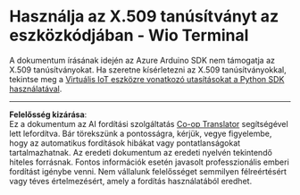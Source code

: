 <!--
CO_OP_TRANSLATOR_METADATA:
{
  "original_hash": "8a74f789f3c1bf41a13c007190360c19",
  "translation_date": "2025-08-27T23:07:48+00:00",
  "source_file": "2-farm/lessons/6-keep-your-plant-secure/wio-terminal-x509.md",
  "language_code": "hu"
}
-->
# Használja az X.509 tanúsítványt az eszközkódjában - Wio Terminal

A dokumentum írásának idején az Azure Arduino SDK nem támogatja az X.509 tanúsítványokat. Ha szeretne kísérletezni az X.509 tanúsítványokkal, tekintse meg a [Virtuális IoT eszközre vonatkozó utasításokat a Python SDK használatával](single-board-computer-x509.md).

---

**Felelősség kizárása**:  
Ez a dokumentum az AI fordítási szolgáltatás [Co-op Translator](https://github.com/Azure/co-op-translator) segítségével lett lefordítva. Bár törekszünk a pontosságra, kérjük, vegye figyelembe, hogy az automatikus fordítások hibákat vagy pontatlanságokat tartalmazhatnak. Az eredeti dokumentum az eredeti nyelvén tekintendő hiteles forrásnak. Fontos információk esetén javasolt professzionális emberi fordítást igénybe venni. Nem vállalunk felelősséget semmilyen félreértésért vagy téves értelmezésért, amely a fordítás használatából eredhet.